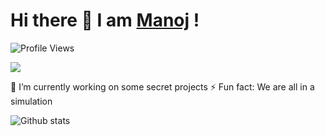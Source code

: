 # Hi there 👋 I am [Manoj](https://virtualmanu.github.io) !

![Profile Views](https://komarev.com/ghpvc/?username=virtualmanu&color=brightgreen)

 <img src="https://media.giphy.com/media/iIqmM5tTjmpOB9mpbn/giphy.gif" />
  
 🔭 I’m currently working on some secret projects
 ⚡ Fun fact: We are all in a simulation


![Github stats](https://github-readme-stats.vercel.app/api?username=virtualmanu&theme=highcontrast&show_icons=true&count_private=true)


<!--
**virtualmanu/virtualmanu** is a ✨ _special_ ✨ repository because its `README.md` (this file) appears on your GitHub profile.
![Top Langs](https://github-readme-stats.vercel.app/api/top-langs/?username=virtualmanu&theme=highcontrast)
![image title](https://rushter.com/counter.svg)

Here are some ideas to get you started:


- 🌱 I’m currently learning ...
- 👯 I’m looking to collaborate on ...
- 🤔 I’m looking for help with ...
- 💬 Ask me about ...
- 📫 How to reach me: ...
- 😄 Pronouns: ...

-->
